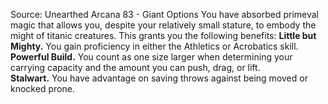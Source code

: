 Source: Unearthed Arcana 83 - Giant Options
You have absorbed primeval magic that allows you, despite your relatively small stature, to embody the might of titanic creatures. This grants you the following benefits:
**Little but Mighty.** You gain proficiency in either the Athletics or Acrobatics skill.  
**Powerful Build.** You count as one size larger when determining your carrying capacity and the amount you can push, drag, or lift.  
**Stalwart.** You have advantage on saving throws against being moved or knocked prone.